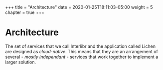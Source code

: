 +++
title = "Architecture"
date = 2020-01-25T18:11:03-05:00
weight = 5
chapter = true
+++

# Architecture

The set of services that we call Interlibr and the application called Lichen are
designed as _cloud-native_. This means that they are an arrangement of several -
_mostly independant_ - services that work together to implement a larger
solution.
